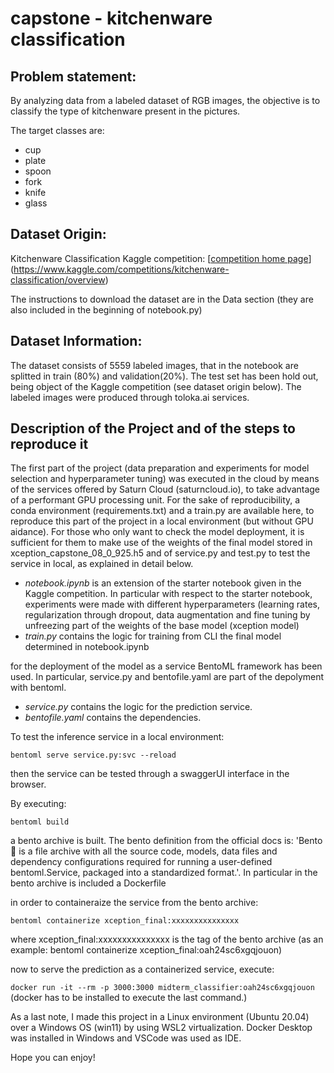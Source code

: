 # capstone  - kitchenware classification

## **Problem statement:**

By analyzing data from a labeled dataset of RGB images, the objective is to classify the type of kitchenware present in the pictures.

The target classes are:

* cup
* plate
* spoon
* fork
* knife
* glass

## **Dataset Origin:**

Kitchenware Classification Kaggle competition: [[competition home page](https://www.kaggle.com/competitions/kitchenware-classification/overview)] (https://www.kaggle.com/competitions/kitchenware-classification/overview)

The instructions to download the dataset are in the Data section (they are also included in the beginning of notebook.py)

## **Dataset Information:**

The dataset consists of 5559 labeled images, that in the notebook are splitted in train (80%) and validation(20%). The test set has been hold out, being object of the Kaggle competition (see dataset origin below). The labeled images were produced through toloka.ai services.

## Description of the Project and of the steps to reproduce it

The first part of the project (data preparation and experiments for model selection and hyperparameter tuning) was executed in the cloud by means of the services offered by Saturn Cloud (saturncloud.io), to take advantage of a performant GPU processing unit. For the sake of reproducibility, a conda environment (requirements.txt) and a train.py are available here, to reproduce this part of the project in a local environment (but without GPU aidance). For those who only want to check the model deployment, it is sufficient for them to make use of the weights of the final model stored in xception_capstone_08_0_925.h5 and of service.py and test.py to test the service in local, as explained in detail below.

* *notebook.ipynb* is an extension of the starter notebook given in the Kaggle competition. In particular with respect to the starter notebook, experiments were made with different hyperparameters (learning rates, regularization through dropout, data augmentation and fine tuning by unfreezing part of the weights of the base model (xception model)
* *train.py* contains the logic for training from CLI the final model determined in notebook.ipynb

for the deployment of the model as a service BentoML framework has been used. In particular, service.py and bentofile.yaml are part of the depolyment with bentoml.

* *service.py* contains the logic for the prediction service.
* *bentofile.yaml* contains the dependencies.

To test the inference service in a local environment:

`bentoml serve service.py:svc --reload`

then the service can be tested through a swaggerUI interface in the browser.

By executing:

`bentoml build`

a bento archive is built. The bento definition from the official docs is: 'Bento 🍱 is a file archive with all the source code, models, data files and dependency configurations required for running a user-defined bentoml.Service, packaged into a standardized format.'. In particular in the bento archive is included a Dockerfile

in order to containeraize the service from the bento archive:

`bentoml containerize xception_final:xxxxxxxxxxxxxxx`

where xception_final:xxxxxxxxxxxxxxx is the tag of the bento archive (as an example: bentoml containerize xception_final:oah24sc6xgqjouon)

now to serve the prediction as a containerized service, execute:

`docker run -it --rm -p 3000:3000 midterm_classifier:oah24sc6xgqjouon`
(docker has to be installed to execute the last command.)

As a last note, I made this project in a Linux environment (Ubuntu 20.04) over a Windows OS (win11) by using WSL2 virtualization. Docker Desktop was installed in Windows and VSCode was used as IDE.

Hope you can enjoy!
